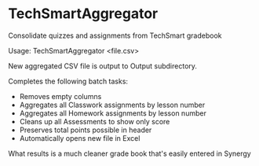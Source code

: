 # TechSmartAggregator
Consolidate quizzes and assignments from TechSmart gradebook

Usage: TechSmartAggregator <file.csv>

New aggregated CSV file is output to Output subdirectory.

Completes the following batch tasks:
* Removes empty columns
* Aggregates all Classwork assignments by lesson number
* Aggregates all Homework assignments by lesson number
* Cleans up all Assessments to show only score
* Preserves total points possible in header
* Automatically opens new file in Excel

What results is a much cleaner grade book that's easily entered in Synergy
